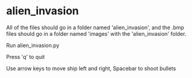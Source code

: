 # alien_invasion

All of the files should go in a folder named 'alien_invasion',
and the .bmp files should go in a folder named 'images' with the 'alien_invasion' folder.

Run alien_invasion.py

Press 'q' to quit

Use arrow keys to move ship left and right,
Spacebar to shoot bullets

